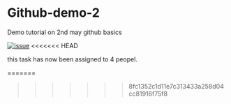 # Github-demo-2
Demo tutorial on 2nd may github basics

[![issue](https://img.shields.io/github/issues/SAHU-01/Github-demo-2)](https://github.com/SAHU-01/Github-demo-2/issues)
<<<<<<< HEAD


this task has now been assigned to 4 peopel.

=======
>>>>>>> 8fc1352c1d11e7c313433a258d04cc81916f75f8
